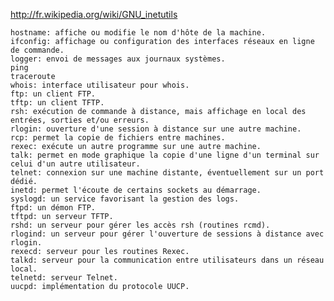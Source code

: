 http://fr.wikipedia.org/wiki/GNU_inetutils

    hostname: affiche ou modifie le nom d'hôte de la machine.
    ifconfig: affichage ou configuration des interfaces réseaux en ligne de commande.
    logger: envoi de messages aux journaux systèmes.
    ping
    traceroute
    whois: interface utilisateur pour whois.
    ftp: un client FTP.
    tftp: un client TFTP.
    rsh: exécution de commande à distance, mais affichage en local des entrées, sorties et/ou erreurs.
    rlogin: ouverture d'une session à distance sur une autre machine.
    rcp: permet la copie de fichiers entre machines.
    rexec: exécute un autre programme sur une autre machine.
    talk: permet en mode graphique la copie d'une ligne d'un terminal sur celui d'un autre utilisateur.
    telnet: connexion sur une machine distante, éventuellement sur un port dédié.
    inetd: permet l'écoute de certains sockets au démarrage.
    syslogd: un service favorisant la gestion des logs.
    ftpd: un démon FTP.
    tftpd: un serveur TFTP.
    rshd: un serveur pour gérer les accès rsh (routines rcmd).
    rlogind: un serveur pour gérer l'ouverture de sessions à distance avec rlogin.
    rexecd: serveur pour les routines Rexec.
    talkd: serveur pour la communication entre utilisateurs dans un réseau local.
    telnetd: serveur Telnet.
    uucpd: implémentation du protocole UUCP.

